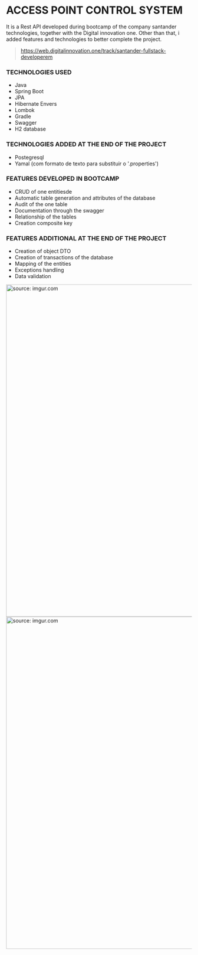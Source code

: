 # ACCESS POINT CONTROL SYSTEM
<p>It is a Rest API developed during bootcamp of the company santander technologies, together with the Digital innovation one. Other than that, i added
features and technologies to better complete the project.</p>

> https://web.digitalinnovation.one/track/santander-fullstack-developerem 

### TECHNOLOGIES USED
 - Java
 - Spring Boot
 - JPA
 - Hibernate Envers
 - Lombok
 - Gradle
 - Swagger
 - H2 database
 
### TECHNOLOGIES ADDED AT THE END OF THE PROJECT
 - Postegresql
 - Yamal (com formato de texto para substituir o '.properties') 

### FEATURES DEVELOPED IN BOOTCAMP
 - CRUD of one entitiesde
 - Automatic table generation and attributes of the database
 - Audit of the one table
 - Documentation through the swagger
 - Relationship of the tables
 - Creation composite key
 
### FEATURES ADDITIONAL AT THE END OF THE PROJECT
 - Creation of object DTO
 - Creation of transactions of the database
 - Mapping of the entities
 - Exceptions handling
 - Data validation
 
 <img src="https://i.imgur.com/JB4YX9Z.png" title="source: imgur.com" heigth="1000px" width="900px"/>
 <img src="https://i.imgur.com/Wlj6jT7.png" title="source: imgur.com" heigth="1000px" width="900px"/>
